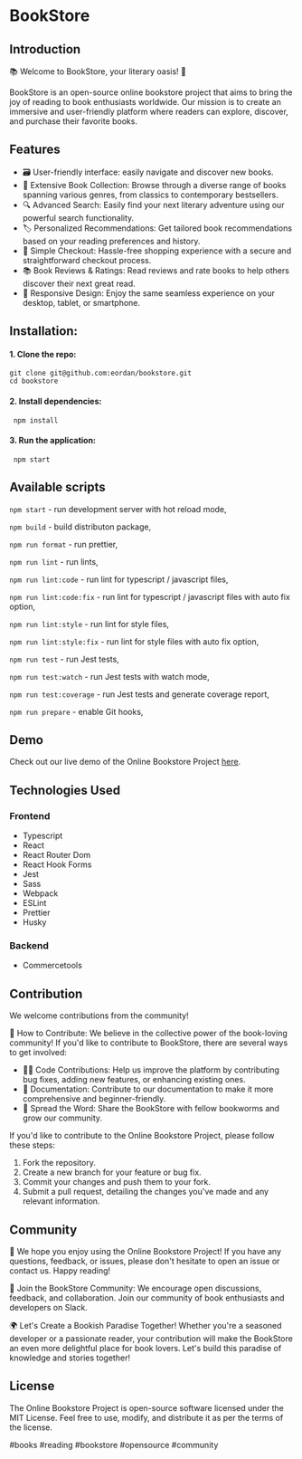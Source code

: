 # BookStore

## Introduction

📚 Welcome to BookStore, your literary oasis! 🌟

BookStore is an open-source online bookstore project that aims to bring the joy of reading to book enthusiasts worldwide. Our mission is to create an immersive and user-friendly platform where readers can explore, discover, and purchase their favorite books.

## Features

- 🗃 User-friendly interface: easily navigate and discover new books.
- 📖 Extensive Book Collection: Browse through a diverse range of books spanning various genres, from classics to contemporary bestsellers.
- 🔍 Advanced Search: Easily find your next literary adventure using our powerful search functionality.
- 🏷️ Personalized Recommendations: Get tailored book recommendations based on your reading preferences and history.
- 🛒 Simple Checkout: Hassle-free shopping experience with a secure and straightforward checkout process.
- 📚 Book Reviews & Ratings: Read reviews and rate books to help others discover their next great read.
- 📱 Responsive Design: Enjoy the same seamless experience on your desktop, tablet, or smartphone.

## Installation:

#### 1. Clone the repo:

```shell
git clone git@github.com:eordan/bookstore.git
cd bookstore
```

#### 2. Install dependencies:

```shell
 npm install
```

#### 3. Run the application:

```shell
 npm start
```

## Available scripts

`npm start` - run development server with hot reload mode,

`npm build` - build distributon package,

`npm run format` - run prettier,

`npm run lint` - run lints,

`npm run lint:code` - run lint for typescript / javascript files,

`npm run lint:code:fix` - run lint for typescript / javascript files with auto fix option,

`npm run lint:style` - run lint for style files,

`npm run lint:style:fix` - run lint for style files with auto fix option,

`npm run test` - run Jest tests,

`npm run test:watch` - run Jest tests with watch mode,

`npm run test:coverage` - run Jest tests and generate coverage report,

`npm run prepare` - enable Git hooks,

## Demo

Check out our live demo of the Online Bookstore Project [here](https://develop--precious-youtiao-17dd40.netlify.app/).

## Technologies Used

### Frontend

- Typescript
- React
- React Router Dom
- React Hook Forms
- Jest
- Sass
- Webpack
- ESLint
- Prettier
- Husky

### Backend

- Commercetools

## Contribution

We welcome contributions from the community!

🚀 How to Contribute:
We believe in the collective power of the book-loving community! If you'd like to contribute to BookStore, there are several ways to get involved:

- 👩‍💻 Code Contributions: Help us improve the platform by contributing bug fixes, adding new features, or enhancing existing ones.
- 📝 Documentation: Contribute to our documentation to make it more comprehensive and beginner-friendly.
- 🌟 Spread the Word: Share the BookStore with fellow bookworms and grow our community.

If you'd like to contribute to the Online Bookstore Project, please follow these steps:

1. Fork the repository.
2. Create a new branch for your feature or bug fix.
3. Commit your changes and push them to your fork.
4. Submit a pull request, detailing the changes you've made and any relevant information.

## Community

📖 We hope you enjoy using the Online Bookstore Project! If you have any questions, feedback, or issues, please don't hesitate to open an issue or contact us. Happy reading!

📢 Join the BookStore Community:
We encourage open discussions, feedback, and collaboration. Join our community of book enthusiasts and developers on Slack.

🌍 Let's Create a Bookish Paradise Together!
Whether you're a seasoned developer or a passionate reader, your contribution will make the BookStore an even more delightful place for book lovers. Let's build this paradise of knowledge and stories together!

## License

The Online Bookstore Project is open-source software licensed under the MIT License. Feel free to use, modify, and distribute it as per the terms of the license.

#books #reading #bookstore #opensource #community
